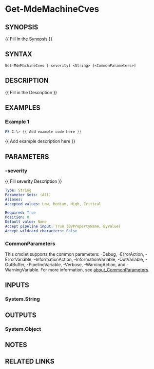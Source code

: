 ﻿---
external help file: PSMDE-help.xml
Module Name: PSMDE
online version:
schema: 2.0.0
---

# Get-MdeMachineCves

## SYNOPSIS
{{ Fill in the Synopsis }}

## SYNTAX

```
Get-MdeMachineCves [-severity] <String> [<CommonParameters>]
```

## DESCRIPTION
{{ Fill in the Description }}

## EXAMPLES

### Example 1
```powershell
PS C:\> {{ Add example code here }}
```

{{ Add example description here }}

## PARAMETERS

### -severity
{{ Fill severity Description }}

```yaml
Type: String
Parameter Sets: (All)
Aliases:
Accepted values: Low, Medium, High, Critical

Required: True
Position: 0
Default value: None
Accept pipeline input: True (ByPropertyName, ByValue)
Accept wildcard characters: False
```

### CommonParameters
This cmdlet supports the common parameters: -Debug, -ErrorAction, -ErrorVariable, -InformationAction, -InformationVariable, -OutVariable, -OutBuffer, -PipelineVariable, -Verbose, -WarningAction, and -WarningVariable. For more information, see [about_CommonParameters](http://go.microsoft.com/fwlink/?LinkID=113216).

## INPUTS

### System.String
## OUTPUTS

### System.Object
## NOTES

## RELATED LINKS

